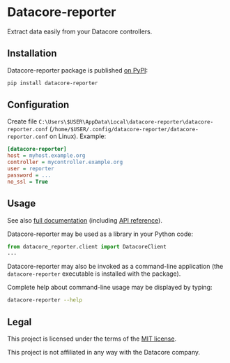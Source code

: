 Datacore-reporter
=================

Extract data easily from your Datacore controllers.


## Installation

Datacore-reporter package is published [on PyPI](https://pypi.org/project/datacore-reporter/):

```sh
pip install datacore-reporter
```


## Configuration

Create file `C:\Users\$USER\AppData\Local\datacore-reporter\datacore-reporter.conf` (`/home/$USER/.config/datacore-reporter/datacore-reporter.conf` on Linux). Example:

```ini
[datacore-reporter]
host = myhost.example.org
controller = mycontroller.example.org
user = reporter
password = ...
no_ssl = True
```

## Usage

See also [full documentation](https://ipamo.net/datacore-reporter) (including [API reference](https://ipamo.net/datacore-reporter/latest/api-reference.html)).

Datacore-reporter may be used as a library in your Python code:

```py
from datacore_reporter.client import DatacoreClient
...
```

Datacore-reporter may also be invoked as a command-line application (the `datacore-reporter` executable is installed with the package).

Complete help about command-line usage may be displayed by typing:

```sh
datacore-reporter --help
```


## Legal

This project is licensed under the terms of the [MIT license](https://raw.githubusercontent.com/ipamo/datacore-reporter/main/LICENSE.txt).

This project is not affiliated in any way with the Datacore company.
